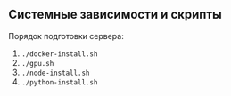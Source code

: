 ## Системные зависимости и скрипты

Порядок подготовки сервера:
1. `./docker-install.sh`
2. `./gpu.sh`
3. `./node-install.sh`
4. `./python-install.sh`
